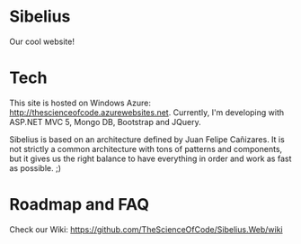 # Sibelius
Our cool website!

# Tech
This site is hosted on Windows Azure: http://thescienceofcode.azurewebsites.net. Currently, I'm developing with ASP.NET MVC 5, Mongo DB, Bootstrap and JQuery.

Sibelius is based on an architecture defined by Juan Felipe Cañizares. It is not strictly a common architecture with tons of patterns and components, but it gives us the right balance to have everything in order and work as fast as possible. ;)

# Roadmap and FAQ

Check our Wiki: https://github.com/TheScienceOfCode/Sibelius.Web/wiki
